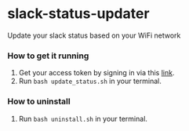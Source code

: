 # slack-status-updater
Update your slack status based on your WiFi network

### How to get it running
1. Get your access token by signing in via this [link](https://slack.com/oauth/authorize?client_id=59432252738.410387370481&scope=users.profile:write).
2. Run `bash update_status.sh` in your terminal.


### How to uninstall
1. Run `bash uninstall.sh` in your terminal.
